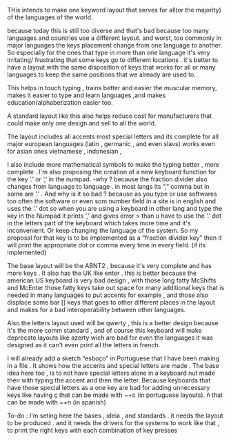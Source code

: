THis intends to make one keyword layout that serves for all(or the majority) of the languages of the world.

because today this is still too diverse and that's bad because too many languages and countries use a different layout.  and worst, too commonly in major languages the keys placement change from one language to another. So especially for the ones that type in more than one language it's very irritating/ frustrating that some keys go to different locations . it's better to have a layout with the same disposition of keys that works for all or many languages to keep the same positions that we already are used to.

This helps in touch typing , trains better and easier the muscular memory, makes it easier to type and learn languages ,and makes education/alphabetization easier too.

A standard layout like this also helps reduce cost for manufacturers that could make only one design and sell to all the world. 


The layout includes all accents most special letters and its complete for all major european languages (latin , germanic , and even slavs) works even for asian ones  vietnamese , indonesian ,

I also include more mathematical symbols  to make the typing better , more complete .
I'm also proposing the creation of a new keyboard function for the key ‘.’ or ‘,’ in the numpad.
	-why ? because the fraction divider also changes from language to language . in most langs its “,” comma but in some are ‘.’ . And why is it so bad ? because as you type or use softwares too often the software or even som number field in a site is in english and uses the ‘.’ dot so when you are using a keyboard in other lang  and  type the key in the Numpad it prints ‘,’ and gives error > than u have to use the ‘.’ dot in the letters part of the keyboard which takes more time and it's inconvenient. Or keep changing the language of the system.
	So my proposal for that key is to be implemented as a “fraction divider key” then it will print the appropriate dot or comma every time in every field. (if its implemented)


The base layout will be the ABNT2 , because it's very complete and has more keys . It also has the UK like enter . this is better because the american US keyboard is very bad design , with those long fatty McShifts and McEnter those fatty keys take out space for many additional keys that is needed in many languages to put accents for example , and those also displace some bar [] keys that goes to other different places in the layout and makes for a bad interoperability between other languages.

Also the letters layout used will be qwerty ,  this is a better design because it's the more comm standard , and of course this keyboard will make deprecate layouts like azerty wich are bad for even the languages it was designed as it can't even print all the letters in french.

I will already add a sketch “esboço” in Portuguese that I have been making in a file . It shows how the accents and special letters are made .  The base idea here too , is to not have special letters alone in a keyboard nut made then with typing the accent and then the letter. Because keyboards that have those special letters as a one key are bad for adding unnecessary keys like having ç that can be made with ~+c (in portuguese layouts). ñ that can be made with ~+n (in spanish) 


To-do : 
I'm seting here the bases , ideia , and standards .  it needs the layout to be produced . and it needs the drivers for the systems to work like that , to print the right keys with each combination of key presses

